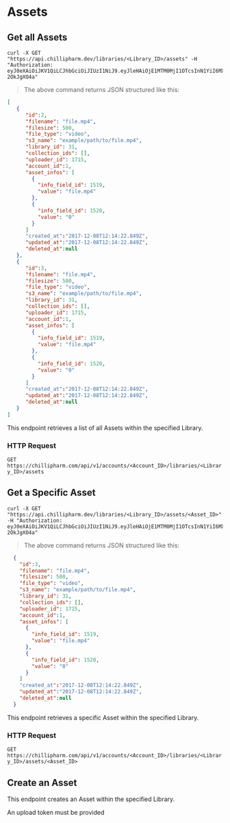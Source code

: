 # Assets

## Get all Assets
```shell
curl -X GET "https://api.chillipharm.dev/libraries/<Library_ID>/assets" -H "Authorization: eyJ0eXAiOiJKV1QiLCJhbGciOiJIUzI1NiJ9.eyJleHAiOjE1MTM0MjI1OTcsInN1YiI6MX0.GsAxGOkUzTNANYfcvT1OM1xxCxIndmXjw-2OkJgXO4a"
```

> The above command returns JSON structured like this:

```json
[  
   {  
      "id":2,
      "filename": "file.mp4",
      "filesize": 500,
      "file_type": "video",
      "s3_name": "example/path/to/file.mp4",
      "library_id": 31,
      "collection_ids": [],
      "uploader_id": 1715,
      "account_id":1,
      "asset_infos": [
        {
          "info_field_id": 1519,
          "value": "file.mp4"
        },
        {
          "info_field_id": 1520,
          "value": "0"
        }
      ]
      "created_at":"2017-12-08T12:14:22.849Z",
      "updated_at":"2017-12-08T12:14:22.849Z",
      "deleted_at":null
   },
   {  
      "id":3,
      "filename": "file.mp4",
      "filesize": 500,
      "file_type": "video",
      "s3_name": "example/path/to/file.mp4",
      "library_id": 31,
      "collection_ids": [],
      "uploader_id": 1715,
      "account_id":1,
      "asset_infos": [
        {
          "info_field_id": 1519,
          "value": "file.mp4"
        },
        {
          "info_field_id": 1520,
          "value": "0"
        }
      ]
      "created_at":"2017-12-08T12:14:22.849Z",
      "updated_at":"2017-12-08T12:14:22.849Z",
      "deleted_at":null
   }
]
```

This endpoint retrieves a list of all Assets within the specified Library.

### HTTP Request

`GET https://chillipharm.com/api/v1/accounts/<Account_ID>/libraries/<Library_ID>/assets`

## Get a Specific Asset
```shell
curl -X GET "https://api.chillipharm.dev/libraries/<Library_ID>/assets/<Asset_ID>" -H "Authorization: eyJ0eXAiOiJKV1QiLCJhbGciOiJIUzI1NiJ9.eyJleHAiOjE1MTM0MjI1OTcsInN1YiI6MX0.GsAxGOkUzTNANYfcvT1OM1xxCxIndmXjw-2OkJgXO4a"
```

> The above command returns JSON structured like this:

```json
  {  
    "id":3,
    "filename": "file.mp4",
    "filesize": 500,
    "file_type": "video",
    "s3_name": "example/path/to/file.mp4",
    "library_id": 31,
    "collection_ids": [],
    "uploader_id": 1715,
    "account_id":1,
    "asset_infos": [
      {
        "info_field_id": 1519,
        "value": "file.mp4"
      },
      {
        "info_field_id": 1520,
        "value": "0"
      }
    ]
    "created_at":"2017-12-08T12:14:22.849Z",
    "updated_at":"2017-12-08T12:14:22.849Z",
    "deleted_at":null
  }
```

This endpoint retrieves a specific Asset within the specified Library.

### HTTP Request

`GET https://chillipharm.com/api/v1/accounts/<Account_ID>/libraries/<Library_ID>/assets/<Asset_ID>`

## Create an Asset
This endpoint creates an Asset within the specified Library.

<aside class="warning">An upload token must be provided</aside>
